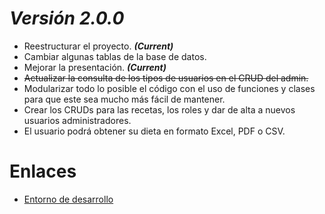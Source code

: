 # *Versión 2.0.0*
* Reestructurar el proyecto. ***(Current)***
* Cambiar algunas tablas de la base de datos.
* Mejorar la presentación. ***(Current)***
* ~~Actualizar la consulta de los tipos de usuarios en el CRUD del admin.~~
* Modularizar todo lo posible el código con el uso de funciones y clases para que este sea mucho más fácil de mantener.
* Crear los CRUDs para las recetas, los roles y dar de alta a nuevos usuarios administradores.
* El usuario podrá obtener su dieta en formato Excel, PDF o CSV.

# Enlaces
* [Entorno de desarrollo](https://github.com/AlvaroCamposVega/autodieta-semanal/tree/desarrollo)
